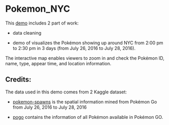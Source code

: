 # Pokemon_NYC

This [demo](https://yingyu-cao.github.io/Pokemon_NYC/) includes 2 part of work: 

* data cleaning 

* demo of visualizes the Pokémon showing up around NYC from 2:00 pm to 2:30 pm in 3 days (from July 26, 2016 to July 28, 2016). 

The interactive map enables viewers to zoom in and check the Pokémon ID, name, type, appear time, and location information.

## Credits:
The data used in this demo comes from 2 Kaggle dataset:

* [pokemon-spawns](https://www.kaggle.com/kveykva/sf-bay-area-pokemon-go-spawns) is the spatial information mined from Pokémon Go from July 26, 2016 to July 28, 2016

* [pogo](https://www.kaggle.com/netzuel/pokmon-go-dataset-15-generations) contains the information of all Pokémon available in Pokémon GO.